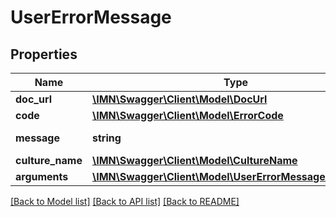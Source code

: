 # UserErrorMessage

## Properties
Name | Type | Description | Notes
------------ | ------------- | ------------- | -------------
**doc_url** | [**\IMN\Swagger\Client\Model\DocUrl**](DocUrl.md) |  | [optional] 
**code** | [**\IMN\Swagger\Client\Model\ErrorCode**](ErrorCode.md) |  | 
**message** | **string** | The error message | 
**culture_name** | [**\IMN\Swagger\Client\Model\CultureName**](CultureName.md) |  | [optional] 
**arguments** | [**\IMN\Swagger\Client\Model\UserErrorMessageArguments**](UserErrorMessageArguments.md) |  | [optional] 

[[Back to Model list]](../README.md#documentation-for-models) [[Back to API list]](../README.md#documentation-for-api-endpoints) [[Back to README]](../README.md)


